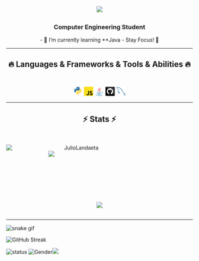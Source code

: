 <h1 align="center">
  <a href="https://git.io/typing-svg">
    <img src="https://readme-typing-svg.herokuapp.com/?lines=Hello,+There!+👋;This+is+Julio+Landaeta....;Nice+to+meet+you!&center=true&size=30">
  </a>
</h1>

<h3 align="center">Computer Engineering Student</h3>
<p align="center">
- 🌱 I’m currently learning **Java
-  Stay Focus! 🎯
  </p>
<hr>
<h2 align="center">🔥 Languages & Frameworks & Tools & Abilities 🔥</h2>
<br>

<p align="center">
  <code><img title="Python" height="25" src="images/python-original.svg"></code>
  <code><img title="Javascript" height="25" src="images/javascript.svg"></code>
  <code><img title="Java" height="25" src="images/java-original.svg"></code>
  <code><img title="GitHub" height="25" src="images/github.svg"></code>
  <code><img title="MySQL" height="25" src="images/mysql.svg"></code>
  </p>
<hr>
<h2 align="center">⚡ Stats ⚡</h2>
<br>
<p align=center>
  <div align=center>
    <a href="https://github.com/denvercoder1/github-readme-streak-stats" title="Go to Source">
      <img align="left" width=390 src="https://github-readme-streak-stats.herokuapp.com/?user=JulioLandaeta&theme=react&border=61dafb&hide_border=true" alt="JulioLandaeta" />
    </a>
    <a href="https://github.com/JulioLandaeta/github-readme-stats" title="Go to Source">
      <img align="right" width=390 src="https://github-readme-stats.vercel.app/api?username=JulioLandaeta&show_icons=true&theme=react&border_color=61dafb&hide_border=true" />
    </a>
  </div>
  <br><br><br><br><br><br><br><br><br>
  <div align=center>
    <a href="https://github.com/JulioLandaeta/github-readme-stats">
      <img width=325 align="center" src="https://github-readme-stats.vercel.app/api/top-langs/?username=JulioLandaeta&hide=c%23,powershell,Mathematica,Ruby,Objective-C,Objective-C%2b%2b,Cuda&title_color=61dafb&text_color=ffffff&icon_color=61dafb&bg_color=20232a&langs_count=8&layout=compact&border_color=61dafb&hide_border=true" />
    </a>
  </div>
  <br>
</p>

<hr>

![snake gif](https://github.com/Azalurg/Azalurg/blob/output/github-contribution-grid-snake.svg)

![GitHub Streak](https://streak-stats.demolab.com?user=JulioLandaeta&theme=merko)

![status](https://img.shields.io/badge/status-up-brightgreen) ![Gender](https://img.shields.io/badge/gender-%F0%9F%A4%B5-lightgrey)![](https://visitor-badge.glitch.me/badge?page_id=github.com/JulioLandaeta)
